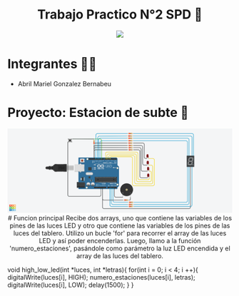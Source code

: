 <h1 align= "center">Trabajo Practico N°2 SPD 🤖</h1>
<p align="center">
   <img src= "https://user-images.githubusercontent.com/131720798/234136882-1d2f7633-e589-464f-85e3-a03955c779ee.jpg"/>
</p>

# Integrantes 👩‍🎓 
- Abril Mariel Gonzalez Bernabeu

# Proyecto: Estacion de subte :train2:
<p align="center">
   <img src= "Estacion_subte/Copy of Estacion de subte.png"/>
# Funcion principal
Recibe dos arrays, uno que contiene las variables de los pines de las luces LED y otro que contiene las variables de los pines de las luces del tablero. Utilizo un bucle 'for' para recorrer el array de las luces LED y así poder encenderlas. Luego, llamo a la función 'numero_estaciones', pasándole como parámetro la luz LED encendida y el array de las luces del tablero.
   
void high_low_led(int *luces, int *letras){
  for(int i = 0; i < 4; i ++){
  	digitalWrite(luces[i], HIGH);
  	numero_estaciones(luces[i], letras);
  	digitalWrite(luces[i], LOW);
  	delay(1500);
  }
}  
 
